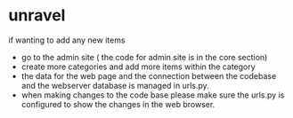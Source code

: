 # unravel
if wanting to add any new items
- go to the admin site ( the code for admin site is in the core section)
- create more categories and add more items within the category 
- the data for the web page and the connection between the codebase and the webserver database is managed in urls.py. 
- when making changes to the code base please make sure the urls.py is configured to show the changes in the web browser.